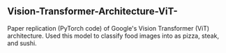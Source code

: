 ## Vision-Transformer-Architecture-ViT-
Paper replication (PyTorch code) of Google's Vision Transformer (ViT) architecture. Used this model to classify food images into as pizza, steak, and sushi.
